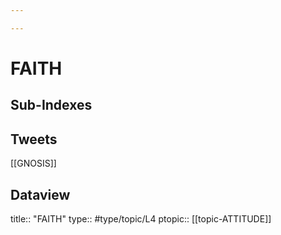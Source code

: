 ```yaml
---

---
```

# FAITH
## Sub-Indexes


## Tweets
[[GNOSIS]]

## Dataview
title:: "FAITH"
type:: #type/topic/L4
ptopic:: [[topic-ATTITUDE]]
